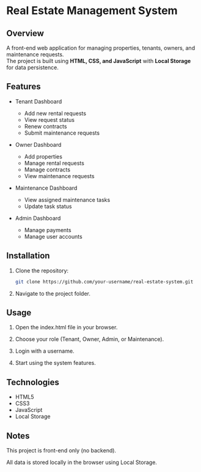# Real Estate Management System

## Overview
A front-end web application for managing properties, tenants, owners, and maintenance requests.  
The project is built using **HTML, CSS, and JavaScript** with **Local Storage** for data persistence.

## Features
- Tenant Dashboard
  - Add new rental requests
  - View request status
  - Renew contracts
  - Submit maintenance requests

- Owner Dashboard
  - Add properties
  - Manage rental requests
  - Manage contracts
  - View maintenance requests

- Maintenance Dashboard
  - View assigned maintenance tasks
  - Update task status

- Admin Dashboard
  - Manage payments
  - Manage user accounts

## Installation
1. Clone the repository:
   ```bash
   git clone https://github.com/your-username/real-estate-system.git
2. Navigate to the project folder.

## Usage

1. Open the index.html file in your browser.

2. Choose your role (Tenant, Owner, Admin, or Maintenance).

3. Login with a username.

4. Start using the system features.

## Technologies

- HTML5
- CSS3
- JavaScript
- Local Storage

## Notes

This project is front-end only (no backend).

All data is stored locally in the browser using Local Storage.